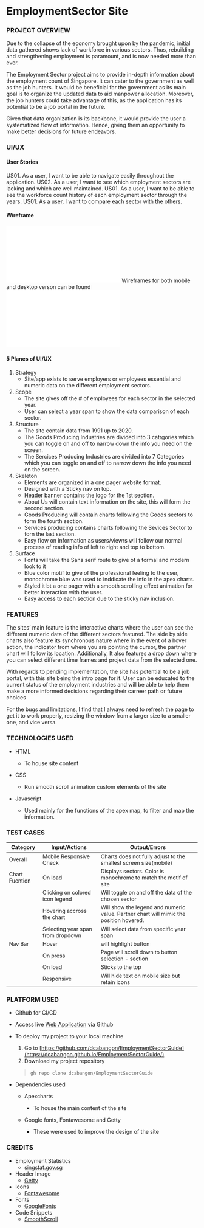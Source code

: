 # EmploymentSector Site

### PROJECT OVERVIEW

Due to the collapse of the economy brought upon by the pandemic, initial data gathered shows lack of workforce in various sectors. Thus, rebuilding and strengthening employment is paramount, and is now needed more than ever. 

The Employment Sector project aims to provide in-depth information about the employment count of Singapore. It can cater to the government as well as the job hunters. It would be beneficial for the government as its main goal is to organize the updated data to aid manpower allocation. Moreover, the job hunters could take advantage of this, as the application has its potential to be a job portal in the future. 

Given that data organization is its backbone, it would provide the user a systematized flow of information. Hence, giving them an opportunity to make better decisions for future endeavors.


### UI/UX

#### User Stories

US01. As a user, I want to be able to navigate easily throughout the application.
US02. As a user, I want to see which employment sectors are lacking and which are well maintained.
US01. As a user, I want to be able to see the workforce count history of each employment sector  through the years. 
US01. As a user, I want to compare each sector with the others.

#### Wireframe

![Responsive Wireframe!](files/Wireframe-Mock.pdf "Wireframe")
Wireframes for both mobile and desktop verson can be found ![HERE](files/Wireframe.pdf)

#### 5 Planes of UI/UX

1. Strategy
    - Site/app exists to serve employers or employees essential and numeric data on the different employment sectors.  
2. Scope
    - The site gives off the # of employees for each sector in the selected year.
    - User can select a year span to show the data comparison of each sector.
3. Structure
    - The site contain data from 1991 up to 2020.
    - The Goods Producing Industries are divided into 3 catrgories which you can toggle on and off to narrow down the info you need on the screen.
    - The Sercices Producing Industries are divided into 7 Categories which you can toggle on and off to narrow down the info you need on the screen.
4. Skeleton
    - Elements are organized in a one pager website format.
    - Designed with a Sticky nav on top.
    - Header banner contains the logo for the 1st section.
    - About Us will contain text information on the site, this will form the second section.
    - Goods Producing will contain charts following the Goods sectors to form the fourth section.
    - Services producing contains charts following the Sevices Sector to forn the last section.
    - Easy flow on information as users/viewrs will follow our normal process of reading info of left to right and top to bottom.
5. Surface
    - Fonts will take the Sans serif route to give of a formal and modern look to it
    - Blue color motif to give of the professional feeling to the user, monochrome blue was used to inddicate the info in the apex charts.
    - Styled it bt a one pager with a smooth scrolling effect animation for better interaction with the user.
    - Easy access to each section due to the sticky nav inclusion.


### FEATURES

 The sites’ main feature is the interactive charts where the user can see the different numeric data of the different sectors featured.
 The side by side charts also feature its synchronous nature where in the event of a hover action, the indicator from where you are pointing the cursor, the partner chart will follow its location.
 Additionally, It also features a drop down where you can select different time frames and project data from the selected one.

 With regards to pending implementation, the site has potential to be a job portal, with this site being the intro page for it. User can be educated to the current status of the employment industries and will be able to help them make a more informed decisions regarding their carreer path or future choices

 For the bugs and limitations, I find that I always need to refresh the page to get it to work properly, resizing the window from a larger size to a smaller one, and vice versa.



### TECHNOLOGIES USED

* HTML
   * To house site content

* CSS
   * Run smooth scroll animation custom elements of the site

* Javascript
   * Used mainly for the functions of the apex map, to filter and map the information.


### TEST CASES

|Category |Input/Actions | Output/Errors |
|---------|-----------------------------|---------------------|
|Overall | Mobile Responsive Check| Charts does not fully adjust to the smallest screen size(mobile) |
|Chart Fucntion| On load | Displays sectors. Color is monochrome to match the motif of site|
| | Clicking on colored icon legend | Will toggle on and off the data of the chosen sector|
| | Hovering accross the chart| Will show the legend and numeric value. Partner chart will mimic the position hovered. |
| | Selecting year span from dropdown | Will select data from specific year span |
|Nav Bar| Hover | will highlight button |
| | On press | Page will scroll down to button selection - section |
| | On load | Sticks to the top |
| | Responsive | Will hide text on mobile size but retain icons |


### PLATFORM USED

* Github for CI/CD
* Access live [Web Application](https://github.com/dcabangon/EmploymentSectorGuide) via Github
* To deploy my project to your local machine
   1. Go to [https://github.com/dcabangon/EmploymentSectorGuide](https://dcabangon.github.io/EmploymentSectorGuide/)
   2. Download my project repository
     > `gh repo clone dcabangon/EmploymentSectorGuide`

* Dependencies used
   * Apexcharts
      * To house the main content of the site

   * Google fonts, Fontawesome and Getty
      * These were used to improve the design of the site


### CREDITS
* Employment Statistics
   * [singstat.gov.sg](https://www.tablebuilder.singstat.gov.sg/publicfacing/createDataTable.action?refId=15659)
* Header Image 
   * [Getty](www.gettyimages.com)
* Icons
   * [Fontawesome](https://fontawesome.com)
* Fonts
   * [GoogleFonts](https://fonts.google.com)
* Code Snippets
   * [SmoothScroll](https://www.w3schools.com/howto/howto_css_smooth_scroll.asp)
